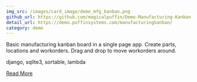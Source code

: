 ```yaml
---
img_src: /images/card_image/demo_mfg_kanban.png
github_url: https://github.com/magicalpuffin/Demo-Manufacturing-Kanban
detail_url: https://demo.puffinsystems.com/manufacturingkanban/
category: demo
---
```

Basic manufacturing kanban board in a single page app. Create parts, locations and workorders. Drag and drop to move workorders around.

django, sqlite3, sortable, lambda

[Read More](http://localhost:5173/blog/2023-07-15/demo-mfg-kanban/)